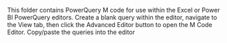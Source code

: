 This folder contains PowerQuery M code for use within the Excel or Power BI PowerQuery editors. Create a blank query within the editor, navigate to the View tab, then click the Advanced Editor button to open the M Code Editor. Copy/paste the queries into the editor 